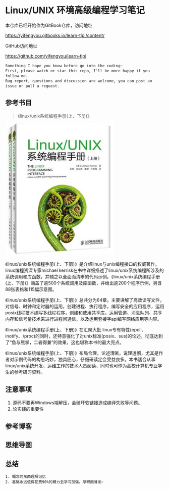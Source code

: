 # Linux/UNIX 环境高级编程学习笔记

本仓库已经开始作为GitBook仓库，访问地址

<https://yifengyou.gitbooks.io/learn-tlpi/content/>

GitHub访问地址

<https://github.com/yifengyou/learn-tlpi>

```
Something I hope you know before go into the coding~
First, please watch or star this repo, I'll be more happy if you follow me.
Bug report, questions and discussion are welcome, you can post an issue or pull a request.
```


## 参考书目

> 《linux/unix系统编程手册(上、下册)》

![1527904396352.png](image/1527904396352.png)

《linux/unix系统编程手册(上、下册)》是介绍linux与unix编程接口的权威著作。linux编程资深专家michael kerrisk在书中详细描述了linux/unix系统编程所涉及的系统调用和库函数，并辅之以全面而清晰的代码示例。《linux/unix系统编程手册(上、下册)》涵盖了逾500个系统调用及库函数，并给出逾200个程序示例，另含88张表格和115幅示意图。

《linux/unix系统编程手册(上、下册)》总共分为64章，主要讲解了高效读写文件，对信号、时钟和定时器的运用，创建进程、执行程序，编写安全的应用程序，运用posix线程技术编写多线程程序，创建和使用共享库，运用管道、消息队列、共享内存和信号量技术来进行进程间通信，以及运用套接字api编写网络应用等内容。

《linux/unix系统编程手册(上、下册)》在汇聚大批 linux专有特性(epoll、inotify、/proc)的同时，还特意强化了对unix标准(posix、sus)的论述，彻底达到了“鱼与熊掌，二者得兼”的效果，这也堪称本书的最大亮点。

《linux/unix系统编程手册(上、下册)》布局合理，论述清晰，说理透彻，尤其是作者对示例代码的构思巧妙，独具匠心，仔细研读定会受益良多。本书适合从事linux/unix系统开发、运维工作的技术人员阅读，同时也可作为高校计算机专业学生的参考研习资料。



## 注意事项

1. 源码不要再Windows端解压，会破坏软链接造成编译失败等问题。
2. 论实践的重要性

## 参考博客

## 思维导图


## 总结

```
1. 概念的东西理解记忆
2. 基础永远值得花费90%的精力去学习加强。厚积而薄发~
```
